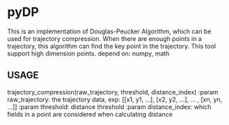 # pyDP
This is an implementation of Douglas-Peucker Algorithm, which can be used for trajectory compression. When there are enough points in a trajectory, this algorithm can find the key point in the trajectory. This tool support high dimension points. depend on: numpy, math

## USAGE
trajectory_compression(raw_trajectory, threshold, distance_index)
:param raw_trajectory: the trajectory data, exp: [[x1, y1, ...], [x2, y2, ...], ... , [xn, yn, ...]]
:param threshold: distance threshold
:param distance_index: which fields in a point are considered when calculating distance
